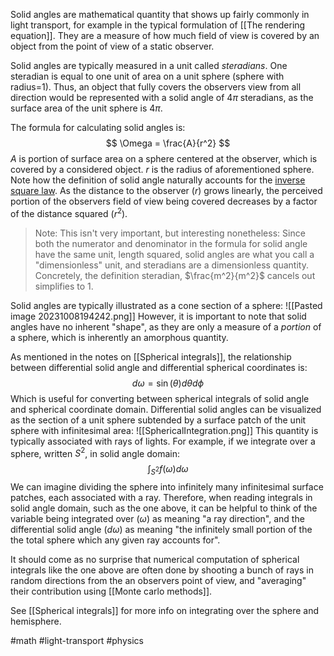 Solid angles are mathematical quantity that shows up fairly commonly in light transport, for example in the typical formulation of [[The rendering equation]]. They are a measure of how much field of view is covered by an object from the point of view of a static observer.

Solid angles are typically measured in a unit called _steradians_. One steradian is equal to one unit of area on a unit sphere (sphere with radius=1). Thus, an object that fully covers the observers view from all direction would be represented with a solid angle of $4\pi$ steradians, as the surface area of the unit sphere is $4\pi$.

The formula for calculating solid angles is:
$$
\Omega = \frac{A}{r^2}
$$
$A$ is portion of surface area on a sphere centered at the observer, which is covered by a considered object. $r$ is the radius of aforementioned sphere. Note how the definition of solid angle naturally accounts for the [inverse square law](https://en.wikipedia.org/wiki/Inverse-square_law). As the distance to the observer ($r$) grows linearly, the perceived portion of the observers field of view being covered decreases by a factor of the distance squared ($r^2$). 

> Note: This isn't very important, but interesting nonetheless: Since both the numerator and denominator in the formula for solid angle have the same unit, length squared, solid angles are what you call a "dimensionless" unit, and steradians are a dimensionless quantity. Concretely, the definition steradian, $\frac{m^2}{m^2}$ cancels out simplifies to $1$.

Solid angles are typically illustrated as a cone section of a sphere:
![[Pasted image 20231008194242.png]]
However, it is important to note that solid angles have no inherent "shape", as they are only a measure of a _portion_ of a sphere, which is inherently an amorphous quantity.

As mentioned in the notes on [[Spherical integrals]], the relationship between differential solid angle and differential spherical coordinates is:
$$
d\omega = \sin(\theta) d\theta d\phi
$$
Which is useful for converting between spherical integrals of solid angle and spherical coordinate domain. Differential solid angles can be visualized as the section of a unit sphere subtended by a surface patch of the unit sphere with infinitesimal area:
![[SphericalIntegration.png]]
This quantity is typically associated with rays of lights. For example, if we integrate over a sphere, written $S^2$, in solid angle domain:
$$
\int_{S^2} f(\omega) d\omega
$$
We can imagine dividing the sphere into infinitely many infinitesimal surface patches, each associated with a ray. Therefore, when reading integrals in solid angle domain, such as the one above, it can be helpful to think of the variable being integrated over ($\omega$) as meaning "a ray direction", and the differential solid angle ($d\omega$) as meaning "the infinitely small portion of the the total sphere which any given ray accounts for".

It should come as no surprise that numerical computation of spherical integrals like the one above are often done by shooting a bunch of rays in random directions from the an observers point of view, and "averaging" their contribution using [[Monte carlo methods]]. 

See [[Spherical integrals]] for more info on integrating over the sphere and hemisphere.

#math #light-transport #physics 